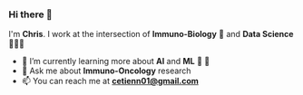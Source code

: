 ### Hi there 👋

I'm **Chris**. I work at the intersection of **Immuno-Biology** 🧫 and **Data Science** 👨🏿‍💻
- 🔭 I’m currently learning more about **AI** and **ML** 🚀 🤖
- 💬  Ask me about **Immuno-Oncology** research
- 📫  You can reach me at **cetienn01@gmail.com**

<!--
**cetienn01/cetienn01** is a ✨ _special_ ✨ repository because its `README.md` (this file) appears on your GitHub profile.

Here are some ideas to get you started:
- 🔭  I’m currently working on 
- 👯 I’m looking to collaborate on cool
- 🤔 I’m looking for help with ...
- ⚡ Fun fact: ...
-->
